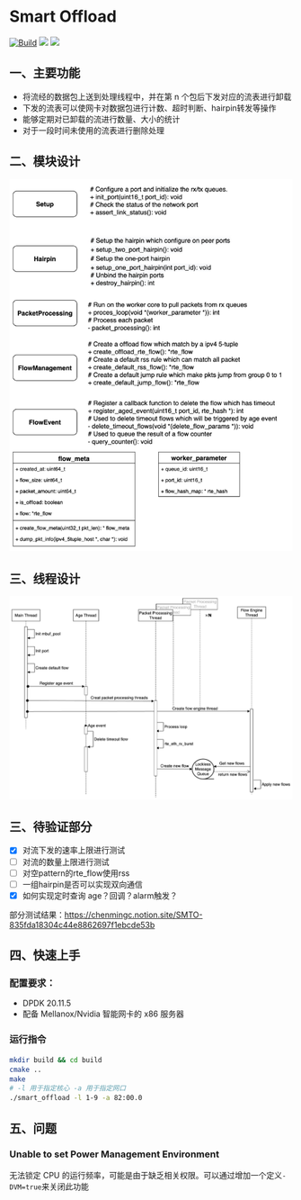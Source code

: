 # Smart Offload

[![Build](https://github.com/chen622/smart_offload/actions/workflows/build.yml/badge.svg)](https://github.com/chen622/smart_offload/actions/workflows/build.yml)
[![](https://img.shields.io/badge/%E6%96%87%E6%A1%A3-%E4%B8%AD%E6%96%87%E7%89%88-blue)](https://github.com/chen622/smart_offload/blob/main/README-ZH.md)
[![](https://img.shields.io/badge/document-English-blue)](https://github.com/chen622/smart_offload/blob/main/README.md)

## 一、主要功能

- 将流经的数据包上送到处理线程中，并在第 n 个包后下发对应的流表进行卸载
- 下发的流表可以使网卡对数据包进行计数、超时判断、hairpin转发等操作
- 能够定期对已卸载的流进行数量、大小的统计
- 对于一段时间未使用的流表进行删除处理

## 二、模块设计

![module](images/smart_offload.jpg)

## 三、线程设计

![threads](images/threads.jpg)

## 三、待验证部分

- [x]  对流下发的速率上限进行测试
- [ ]  对流的数量上限进行测试
- [ ]  对空pattern的rte_flow使用rss
- [ ]  一组hairpin是否可以实现双向通信
- [x]  如何实现定时查询 age？回调？alarm触发？

部分测试结果：https://chenmingc.notion.site/SMTO-835fda18304c44e8862697f1ebcde53b

## 四、快速上手

### 配置要求：
- DPDK 20.11.5
- 配备 Mellanox/Nvidia 智能网卡的 x86 服务器

### 运行指令
```bash
mkdir build && cd build
cmake ..
make
# -l 用于指定核心 -a 用于指定网口
./smart_offload -l 1-9 -a 82:00.0
```

## 五、问题

### Unable to set Power Management Environment

无法锁定 CPU 的运行频率，可能是由于缺乏相关权限。可以通过增加一个定义`-DVM=true`来关闭此功能